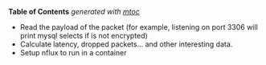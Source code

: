 <!-- START OF TOC !DO NOT EDIT THIS CONTENT MANUALLY-->
**Table of Contents**  *generated with [mtoc](https://github.com/containerscrew/mtoc)*
<!-- END OF TOC -->
- Read the payload of the packet (for example, listening on port 3306 will print mysql selects if is not encrypted)
- Calculate latency, dropped packets... and other interesting data.
- Setup nflux to run in a container
